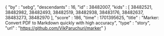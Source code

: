 {
  "by" : "sebg",
  "descendants" : 16,
  "id" : 38482007,
  "kids" : [ 38482521, 38482982, 38482493, 38482519, 38482938, 38483176, 38482637, 38483273, 38482970 ],
  "score" : 186,
  "time" : 1701395625,
  "title" : "Marker: Convert PDF to Markdown quickly with high accuracy",
  "type" : "story",
  "url" : "https://github.com/VikParuchuri/marker"
}
